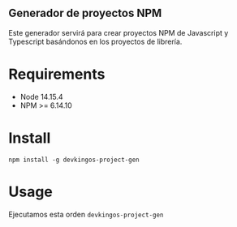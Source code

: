 ## Generador de proyectos NPM

Este generador servirá para crear proyectos NPM de Javascript y Typescript basándonos en los proyectos de librería.

# Requirements
* Node 14.15.4
* NPM >= 6.14.10

# Install
```npm install -g devkingos-project-gen```

# Usage
Ejecutamos esta orden
```devkingos-project-gen```

